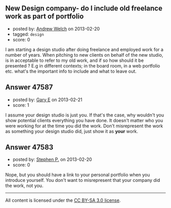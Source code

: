 ## New Design company- do I include old freelance work as part of portfolio

- posted by: [Andrew Welch](https://stackexchange.com/users/-1/23639-andrew-welch) on 2013-02-20
- tagged: `design`
- score: 0

I am starting a design studio after doing freelance and employed work for a number of years. When pitching to new clients on behalf of the new studio, is in acceptable to refer to my old work, and if so how should it be presented ? E.g in different contexts; in the board room, in a web portfolio etc. what's the important info to include and what to leave out.


## Answer 47587

- posted by: [Gary E](https://stackexchange.com/users/-1/2587-gary-e) on 2013-02-21
- score: 1

I assume your design studio is just you. If that's the case, why wouldn't you show potential clients everything you have done. It doesn't matter who you were working for at the time you did the work. Don't misrepresent the work as something your design studio did, just show it as **your** work.




## Answer 47583

- posted by: [Stephen P.](https://stackexchange.com/users/-1/25058-stephen-p) on 2013-02-20
- score: 0

Nope, but you should have a link to your personal portfolio when you introduce yourself. You don't want to misrepresent that your company did the work, not you. 



---

All content is licensed under the [CC BY-SA 3.0 license](https://creativecommons.org/licenses/by-sa/3.0/).
